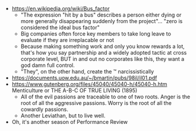 - https://en.wikipedia.org/wiki/Bus_factor
	- "The expression "hit by a bus" describes a person either dying or more generally disappearing suddenly from the project"... "zero is considered the ideal bus factor"
	- Big companies often force key members to take long leave to evaluate if they are irreplacable or not
	- Because making something work and only you know rewards a lot, that's how you say partnership and a widely adopted tactic at cross corporate level, BUT in and out no corporates like this, they want a god damn full control.
	- "They", on the other hand, create the ™ narcissistically 
- https://documents.uow.edu.au/~/bmartin/pubs/98il/il01.pdf
- https://www.gutenberg.org/files/45040/45040-h/45040-h.htm Menticulture or THE A-B-C OF TRUE LIVING (1895)
	- All of the evil passions are traceable to one of two roots. Anger is the root of all the aggressive passions. Worry is the root of all the cowardly passions.
	- Another Leviathan, but to live well.
- Oh, it's another season of Performance Review
